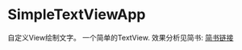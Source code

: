 # SimpleTextViewApp
自定义View绘制文字。
一个简单的TextView.
效果分析见简书: [简书链接](https://www.jianshu.com/p/a0abf8410d23)
